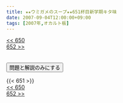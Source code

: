 ```yaml
---
title: ★★ウミガメのスープ★★651杯目新学期キタ味
date: 2007-09-04T12:00:00+09:00
tags: [2007年,オカルト板]
---
```

<div class="th_left"><a href="../650"><< 650</a></div>
<div class="th_right"><a href="../652">652 >></a></div>
<br><br>
<script src="../../js/cupsoup.js"></script>
<form>
<input type="button" value="問題と解説のみにする" onClick="toggleCupsoup()">
</form>
{{< 651 >}}
<div class="th_left"><a href="../650"><< 650</a></div>
<div class="th_right"><a href="../652">652 >></a></div>